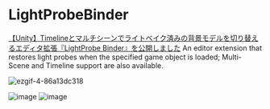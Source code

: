 # LightProbeBinder
[【Unity】Timelineとマルチシーンでライトベイク済みの背景モデルを切り替えるエディタ拡張『LightProbe Binder』を公開しました](https://qiita.com/drafts/084b0403839067d67a86/edit)
An editor extension that restores light probes when the specified game object is loaded; Multi-Scene and Timeline support are also available.

![ezgif-4-86a13dc318](https://user-images.githubusercontent.com/26054187/156904064-8dc1c401-51a1-47fa-af48-80ee55b63479.gif)

![image](https://user-images.githubusercontent.com/26054187/156904094-5070f03b-c54a-44a8-86bf-e61127bd2d43.png)
![image](https://user-images.githubusercontent.com/26054187/156904125-ac648e4c-3614-492b-9796-2596fd1cb982.png)
